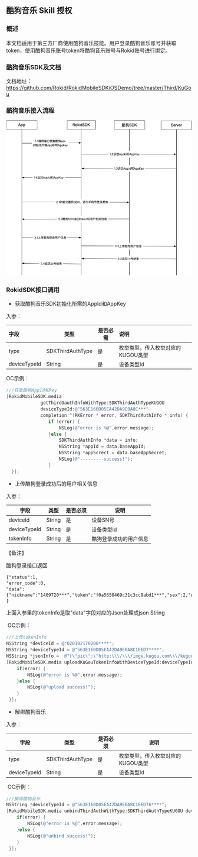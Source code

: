 ## 酷狗音乐 Skill 授权

### 概述

本文档适用于第三方厂商使用酷狗音乐技能。用户登录酷狗音乐账号并获取token，使用酷狗音乐账号token将酷狗音乐账号与Rokid账号进行绑定。

### 酷狗音乐SDK及文档

文档地址：<https://github.com/Rokid/RokidMobileSDKiOSDemo/tree/master/Third/KuGou>

###  酷狗音乐接入流程



![third_kugou](media/third_kugou.png)

### RokidSDK接口调用

* 获取酷狗音乐SDK初始化所需的AppId和AppKey

入参：

| 字段         | 类型             | 是否必需 | 说明                              |
| :----------- | ---------------- | -------- | :-------------------------------- |
| type         | SDKThirdAuthType | 是       | 枚举类型，传入枚举对应的KUGOU类型 |
| deviceTypeId | String           | 是       | 设备类型Id                        |



OC示例：

~~~objective-c
///获取酷狗AppId和key
[RokidMobileSDK.media
             getThirdOauthInfoWithType:SDKThirdAuthTypeKUGOU
             deviceTypeId:@"563E160D05EA42DA9E0A8C***"
             completion:^(RKError * error, SDKThirdAuthInfo * info) {
                if (error) {
                    NSLog(@"error is %@",error.message);
                }else {
                    SDKThirdAuthInfo *data = info;
                    NSString *appId = data.baseAppId;
                    NSString *appScrect = data.baseAppSecret;
                    NSLog(@"---------success!");
                }
  }];
~~~



* 上传酷狗登录成功后的用户相关信息

入参：

| 字段         | 类型   | 是否必须 | 说明                   |
| ------------ | ------ | -------- | ---------------------- |
| deviceId     | String | 是       | 设备SN号               |
| deviceTypeId | String | 是       | 设备类型Id             |
| tokenInfo    | String | 是       | 酷狗登录成功的用户信息 |

  【备注】

  酷狗登录接口返回

  ~~~
  {"status":1,
  "error_code":0,
  "data":{"nickname":"1409720***","token":"f0a5650469c31c3cc8abd1***","sex":2,"username":"1345***","pic":"http:\/\/imge.kugou.com\/kugouicon\/165\/20100101\/20100101192931478054.jpg","userid":"1409***"}
  }
  ~~~

  上面入参里的tokenInfo是取"data"字段对应的Json处理成json String

​      OC示例：

~~~objective-c
///上传tokenInfo
NSString *deviceId = @"020102170200****";
NSString *deviceTypeId = @"563E160D05EA42DA9E0A8C1EED7****";
NSString *jsonInfo =  @"{\"pic\":\"http:\\\/\\\/imge.kugou.com\\\/kugouicon\\\/165\\\/20100101\\\/20100101192931478054.jpg\",\"username\":\"1515889****\",\"token\":\"2569ad804bc4a9c34b5e2d2ec22bbecef454e405070f16f014e02f47f39e890f625068daf801fe088cd02aa5****\",\"userid\":\"14167****\",\"sex\":2,\"nickname\":\"1416789***\"}";
[RokidMobileSDK.media uploadKuGouTokenInfoWithDeviceTypeId:deviceTypeId deviceId:deviceId tokenInfo:jsonInfo completion:^(RKError * error) {
    if(error) {
		NSLog(@"error is %@",error.message);
    }else {
        NSLog(@"upload success!");
    }
 }];
~~~



* 解绑酷狗音乐

入参：

| 字段         | 类型             | 是否必须 | 说明                              |
| ------------ | ---------------- | -------- | --------------------------------- |
| type         | SDKThirdAuthType | 是       | 枚举类型，传入枚举对应的KUGOU类型 |
| deviceTypeId | String           | 是       | 设备类型Id                        |


​	OC示例：

~~~objective-c
///解绑酷狗音乐
NSString *deviceTypeId = @"563E160D05EA42DA9E0A8C1EED76****";
[RokidMobileSDK.media unbindThirdAuthWithType:SDKThirdAuthTypeKUGOU deviceTypeId:deviceTypeId completion:^(RKError * error) {
    if(error) {
		NSLog(@"error is %@",error.message);
    }else {
        NSLog(@"unbind success!");
    }
 }];
~~~

